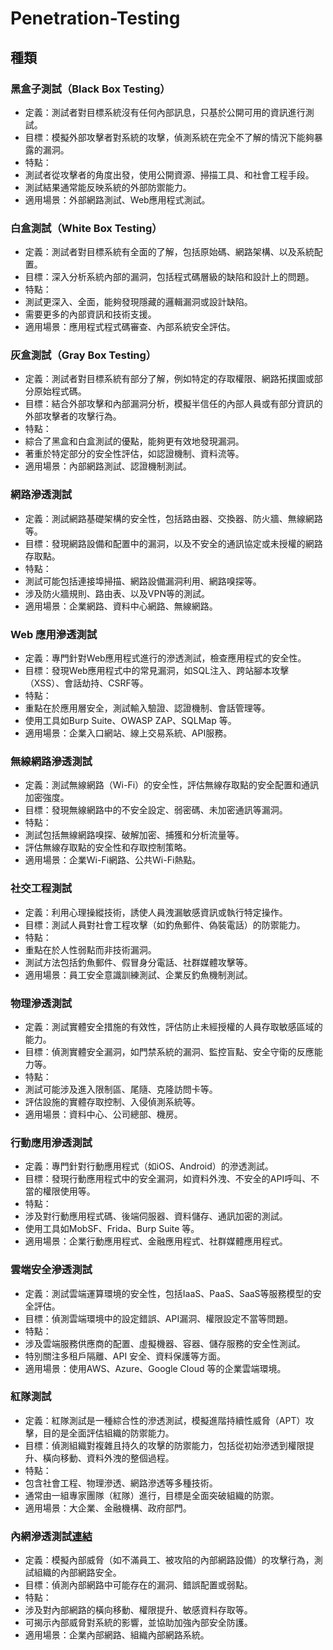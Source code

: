 # Penetration-Testing
## 種類
### 黑盒子測試（Black Box Testing）
- 定義：測試者對目標系統沒有任何內部訊息，只基於公開可用的資訊進行測試。
- 目標：模擬外部攻擊者對系統的攻擊，偵測系統在完全不了解的情況下能夠暴露的漏洞。
- 特點：
- 測試者從攻擊者的角度出發，使用公開資源、掃描工具、和社會工程手段。
- 測試結果通常能反映系統的外部防禦能力。
- 適用場景：外部網路測試、Web應用程式測試。
### 白盒測試（White Box Testing）
- 定義：測試者對目標系統有全面的了解，包括原始碼、網路架構、以及系統配置。
- 目標：深入分析系統內部的漏洞，包括程式碼層級的缺陷和設計上的問題。
- 特點：
- 測試更深入、全面，能夠發現隱藏的邏輯漏洞或設計缺陷。
- 需要更多的內部資訊和技術支援。
- 適用場景：應用程式程式碼審查、內部系統安全評估。
### 灰盒測試（Gray Box Testing）
- 定義：測試者對目標系統有部分了解，例如特定的存取權限、網路拓撲圖或部分原始程式碼。
- 目標：結合外部攻擊和內部漏洞分析，模擬半信任的內部人員或有部分資訊的外部攻擊者的攻擊行為。
- 特點：
- 綜合了黑盒和白盒測試的優點，能夠更有效地發現漏洞。
- 著重於特定部分的安全性評估，如認證機制、資料流等。
- 適用場景：內部網路測試、認證機制測試。
### 網路滲透測試
- 定義：測試網路基礎架構的安全性，包括路由器、交換器、防火牆、無線網路等。
- 目標：發現網路設備和配置中的漏洞，以及不安全的通訊協定或未授權的網路存取點。
- 特點：
- 測試可能包括連接埠掃描、網路設備漏洞利用、網路嗅探等。
- 涉及防火牆規則、路由表、以及VPN等的測試。
- 適用場景：企業網路、資料中心網路、無線網路。
### Web 應用滲透測試
- 定義：專門針對Web應用程式進行的滲透測試，檢查應用程式的安全性。
- 目標：發現Web應用程式中的常見漏洞，如SQL注入、跨站腳本攻擊（XSS）、會話劫持、CSRF等。
- 特點：
- 重點在於應用層安全，測試輸入驗證、認證機制、會話管理等。
- 使用工具如Burp Suite、OWASP ZAP、SQLMap 等。
- 適用場景：企業入口網站、線上交易系統、API服務。
### 無線網路滲透測試
- 定義：測試無線網路（Wi-Fi）的安全性，評估無線存取點的安全配置和通訊加密強度。
- 目標：發現無線網路中的不安全設定、弱密碼、未加密通訊等漏洞。
- 特點：
- 測試包括無線網路嗅探、破解加密、捕獲和分析流量等。
- 評估無線存取點的安全性和存取控制策略。
- 適用場景：企業Wi-Fi網路、公共Wi-Fi熱點。
### 社交工程測試
- 定義：利用心理操縱技術，誘使人員洩漏敏感資訊或執行特定操作。
- 目標：測試人員對社會工程攻擊（如釣魚郵件、偽裝電話）的防禦能力。
- 特點：
- 重點在於人性弱點而非技術漏洞。
- 測試方法包括釣魚郵件、假冒身分電話、社群媒體攻擊等。
- 適用場景：員工安全意識訓練測試、企業反釣魚機制測試。
### 物理滲透測試
- 定義：測試實體安全措施的有效性，評估防止未經授權的人員存取敏感區域的能力。
- 目標：偵測實體安全漏洞，如門禁系統的漏洞、監控盲點、安全守衛的反應能力等。
- 特點：
- 測試可能涉及進入限制區、尾隨、克隆訪問卡等。
- 評估設施的實體存取控制、入侵偵測系統等。
- 適用場景：資料中心、公司總部、機房。
### 行動應用滲透測試
- 定義：專門針對行動應用程式（如iOS、Android）的滲透測試。
- 目標：發現行動應用程式中的安全漏洞，如資料外洩、不安全的API呼叫、不當的權限使用等。
- 特點：
- 涉及對行動應用程式碼、後端伺服器、資料儲存、通訊加密的測試。
- 使用工具如MobSF、Frida、Burp Suite 等。
- 適用場景：企業行動應用程式、金融應用程式、社群媒體應用程式。
### 雲端安全滲透測試
- 定義：測試雲端運算環境的安全性，包括IaaS、PaaS、SaaS等服務模型的安全評估。
- 目標：偵測雲端環境中的設定錯誤、API漏洞、權限設定不當等問題。
- 特點：
- 涉及雲端服務供應商的配置、虛擬機器、容器、儲存服務的安全性測試。
- 特別關注多租戶隔離、API 安全、資料保護等方面。
- 適用場景：使用AWS、Azure、Google Cloud 等的企業雲端環境。
### 紅隊測試
- 定義：紅隊測試是一種綜合性的滲透測試，模擬進階持續性威脅（APT）攻擊，目的是全面評估組織的防禦能力。
- 目標：偵測組織對複雜且持久的攻擊的防禦能力，包括從初始滲透到權限提升、橫向移動、資料外洩的整個過程。
- 特點：
- 包含社會工程、物理滲透、網路滲透等多種技術。
- 通常由一組專家團隊（紅隊）進行，目標是全面突破組織的防禦。
- 適用場景：大企業、金融機構、政府部門。
### 內網滲透測試[連結](https://github.com/shawnhuang125/Penetration-Testing/blob/main/Internal_Penetration_Testing.md)
- 定義：模擬內部威脅（如不滿員工、被攻陷的內部網路設備）的攻擊行為，測試組織的內部網路安全。
- 目標：偵測內部網路中可能存在的漏洞、錯誤配置或弱點。
- 特點：
- 涉及對內部網路的橫向移動、權限提升、敏感資料存取等。
- 可揭示內部威脅對系統的影響，並協助加強內部安全防護。
- 適用場景：企業內部網路、組織內部網路系統。
